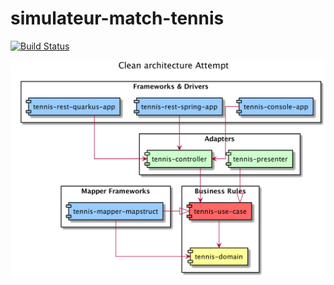 # simulateur-match-tennis 

[![Build Status](https://travis-ci.com/Sims07/simulateur-match-tennis.svg?branch=master)](https://travis-ci.com/Sims07/simulateur-match-tennis)

![Component Diagram](CleanArchitectureAttempt.png)
